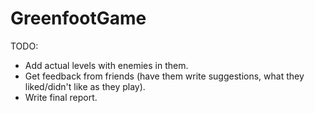 # GreenfootGame

TODO:
* Add actual levels with enemies in them.
* Get feedback from friends (have them write suggestions, what they liked/didn't like as they play).
* Write final report.
